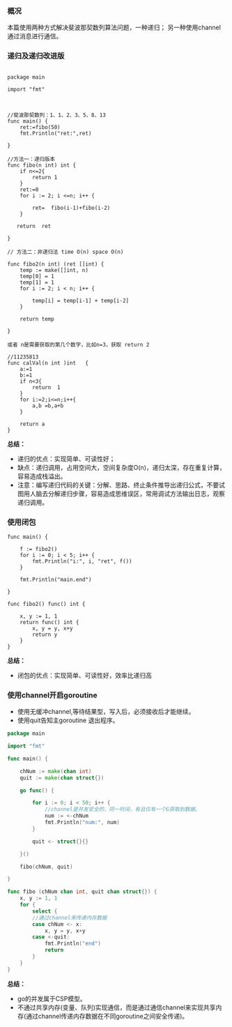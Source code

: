 ### 概况
 本篇使用两种方式解决斐波那契数列算法问题，一种递归； 另一种使用channel通过消息进行通信。


### 递归及递归改进版
~~~

package main

import "fmt"



//斐波那契数列：1、1、2、3、5、8、13
func main() {
    ret:=fibo(50)
	fmt.Println("ret:",ret)

}

//方法一：递归版本
func fibo(n int) int {
	if n<=2{
		return 1
	}
	ret:=0
	for i := 2; i <=n; i++ {

		ret=  fibo(i-1)+fibo(i-2)
	}

   return  ret

}

// 方法二：非递归法 time O(n) space O(n)

func fibo2(n int) (ret []int) {
	temp := make([]int, n)
	temp[0] = 1
	temp[1] = 1
	for i := 2; i < n; i++ {

		temp[i] = temp[i-1] + temp[i-2]
	}

	return temp

}

或者 n是需要获取的第几个数字，比如n=3，获取 return 2

//11235813
func calVal(n int )int   {
	a:=1
	b:=1
	if n<3{
		return  1
	}
	for i:=2;i<=n;i++{
		a,b =b,a+b
	}

	return a
}

~~~
**总结：**
* 递归的优点：实现简单、可读性好；
* 缺点：递归调用，占用空间大，空间复杂度O(n)，递归太深，存在重复计算，容易造成栈溢出。
* 注意：编写递归代码的关键：分解、思路、终止条件推导出递归公式，不要试图用人脑去分解递归步骤，容易造成思维误区，常用调试方法输出日志，观察递归调用。


### 使用闭包

~~~
func main() {

	f := fibo2()
	for i := 0; i < 5; i++ {
		fmt.Println("i:", i, "ret", f())
	}

	fmt.Println("main.end")

}

func fibo2() func() int {

	x, y := 1, 1
	return func() int {
		x, y = y, x+y
		return y
	}
}
~~~

**总结：**
* 闭包的优点：实现简单、可读性好，效率比递归高
### 使用channel开启goroutine

* 使用无缓冲channel,等待结果型，写入后，必须接收后才能继续。
* 使用quit告知主goroutine 退出程序。

~~~go
package main

import "fmt"

func main() {

	chNum := make(chan int)
	quit := make(chan struct{})

	go func() {

		for i := 0; i < 50; i++ {
			//channel是并发安全的，同一时间，有且仅有一个G获取到数据。
			num := <-chNum
			fmt.Println("num:", num)
		}

		quit <- struct{}{}

	}()

	fibo(chNum, quit)

}

func fibo (chNum chan int, quit chan struct{}) {
	x, y := 1, 1
	for {
		select {
		//通过channel来传递内存数据
		case chNum <- x:
			x, y = y, x+y
		case <-quit:
			fmt.Println("end")
			return
		}
	}
}

~~~
**总结：**
 * go的并发属于CSP模型。
 * 不通过共享内存(变量、队列)实现通信，而是通过通信channel来实现共享内存(通过channel传递内存数据在不同goroutine之间安全传递)。

